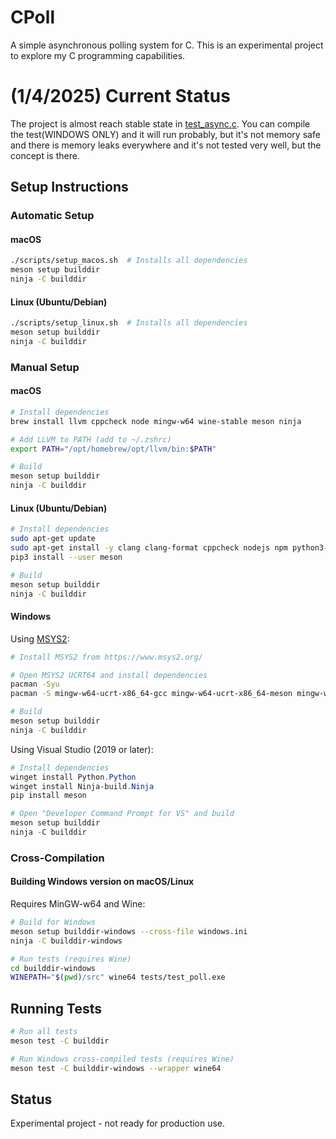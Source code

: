 # CPoll

A simple asynchronous polling system for C. This is an experimental project to explore my C programming capabilities.

# (1/4/2025) Current Status

The project is almost reach stable state in [test_async.c](tests/test_async.c). You can compile the test(WINDOWS ONLY) and it will run probably, but it's not memory safe and there is memory leaks everywhere and it's not tested very well, but the concept is there.

## Setup Instructions

### Automatic Setup

#### macOS
```bash
./scripts/setup_macos.sh  # Installs all dependencies
meson setup builddir
ninja -C builddir
```

#### Linux (Ubuntu/Debian)
```bash
./scripts/setup_linux.sh  # Installs all dependencies
meson setup builddir
ninja -C builddir
```

### Manual Setup

#### macOS
```bash
# Install dependencies
brew install llvm cppcheck node mingw-w64 wine-stable meson ninja

# Add LLVM to PATH (add to ~/.zshrc)
export PATH="/opt/homebrew/opt/llvm/bin:$PATH"

# Build
meson setup builddir
ninja -C builddir
```

#### Linux (Ubuntu/Debian)
```bash
# Install dependencies
sudo apt-get update
sudo apt-get install -y clang clang-format cppcheck nodejs npm python3-pip ninja-build
pip3 install --user meson

# Build
meson setup builddir
ninja -C builddir
```

#### Windows
Using [MSYS2](https://www.msys2.org/):
```bash
# Install MSYS2 from https://www.msys2.org/

# Open MSYS2 UCRT64 and install dependencies
pacman -Syu
pacman -S mingw-w64-ucrt-x86_64-gcc mingw-w64-ucrt-x86_64-meson mingw-w64-ucrt-x86_64-ninja

# Build
meson setup builddir
ninja -C builddir
```

Using Visual Studio (2019 or later):
```powershell
# Install dependencies
winget install Python.Python
winget install Ninja-build.Ninja
pip install meson

# Open "Developer Command Prompt for VS" and build
meson setup builddir
ninja -C builddir
```

### Cross-Compilation
#### Building Windows version on macOS/Linux
Requires MinGW-w64 and Wine:

```bash
# Build for Windows
meson setup builddir-windows --cross-file windows.ini
ninja -C builddir-windows

# Run tests (requires Wine)
cd builddir-windows
WINEPATH="$(pwd)/src" wine64 tests/test_poll.exe
```

## Running Tests

```bash
# Run all tests
meson test -C builddir

# Run Windows cross-compiled tests (requires Wine)
meson test -C builddir-windows --wrapper wine64
```

## Status

Experimental project - not ready for production use.

